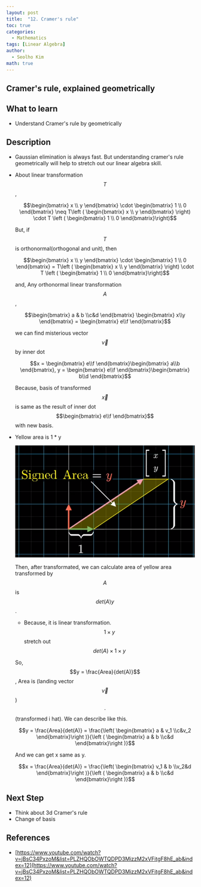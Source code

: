 ```yaml
---
layout: post
title:  "12. Cramer's rule"
toc: true
categories: 
  - Mathematics
tags: [Linear Algebra]
author:
  - Seolho Kim
math: true
---
```

## Cramer's rule, explained geometrically

## What to learn
- Understand Cramer's rule by geometrically
## Description
- Gaussian elimination is always fast. But understanding cramer's rule geometrically will help to stretch out our linear algebra skill.
- About linear transformation $$T$$,

  $$\begin{bmatrix}
  x  \\ y  
  \end{bmatrix} \cdot \begin{bmatrix}
  1  \\ 0  
  \end{bmatrix} \neq T\left ( \begin{bmatrix}
  x  \\ y  
  \end{bmatrix} \right) \cdot T \left ( \begin{bmatrix}
  1  \\ 0  
  \end{bmatrix}\right)$$

  But, if $$T$$ is orthonormal(orthogonal and unit), then 

  $$\begin{bmatrix}
  x  \\ y  
  \end{bmatrix} \cdot \begin{bmatrix}
  1  \\ 0  
  \end{bmatrix} = T\left ( \begin{bmatrix}
  x  \\ y  
  \end{bmatrix} \right) \cdot T \left ( \begin{bmatrix}
  1  \\ 0  
  \end{bmatrix}\right)$$

  and, Any orthonormal linear transformation $$A$$, 

  $$\begin{bmatrix}
  a & b \\c&d  
  \end{bmatrix} \begin{bmatrix}
  x\\y
  \end{bmatrix} = \begin{bmatrix}
  e\\f
  \end{bmatrix}$$

  we can find misterious vector $$\vec{v}$$ by inner dot 

  $$x = \begin{bmatrix}
  e\\f
  \end{bmatrix}\begin{bmatrix}
  a\\b
  \end{bmatrix}, y = \begin{bmatrix}
  e\\f
  \end{bmatrix}\begin{bmatrix}
  b\\d
  \end{bmatrix}$$

  Because, basis of transformed $$\vec{x}$$ is same as the result of inner dot $$\begin{bmatrix}
  e\\f
  \end{bmatrix}$$ with new basis.

- Yellow area is 1 * y
  
  ![linear_algebra_4.PNG](/assets/img/linear_algebra_4.PNG)

  Then, after transformated, we can calculate area of  yellow area transformed by $$A$$ is $$det(A)y$$.

  - Because, it is linear transformation. $$1 \times y$$ stretch out $$det(A) \times 1 \times y$$

  So, $$y = \frac{Area}{det(A)}$$, Area is (landing vector $$\vec{v}$$) $$\cdot$$(transformed i hat). We can describe like this.

  $$y = \frac{Area}{det(A)} = \frac{\left( \begin{bmatrix}
        a & v_1 \\c&v_2  
        \end{bmatrix}\right )}{\left ( \begin{bmatrix}
        a & b \\c&d  
        \end{bmatrix}\right )}$$

  And we can get x same as y.

  $$x = \frac{Area}{det(A)} = \frac{\left( \begin{bmatrix}
        v_1 & b \\v_2&d  
        \end{bmatrix}\right )}{\left ( \begin{bmatrix}
        a & b \\c&d  
        \end{bmatrix}\right )}$$

## Next Step
- Think about 3d Cramer's rule
- Change of basis
## References
- [https://www.youtube.com/watch?v=jBsC34PxzoM&list=PLZHQObOWTQDPD3MizzM2xVFitgF8hE_ab&index=12](https://www.youtube.com/watch?v=jBsC34PxzoM&list=PLZHQObOWTQDPD3MizzM2xVFitgF8hE_ab&index=12)